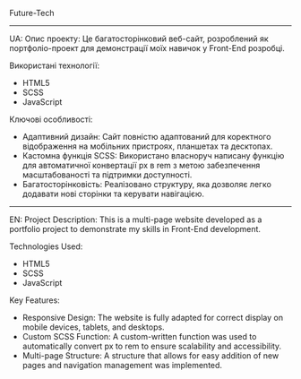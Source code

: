 Future-Tech

-------------------------------------------------------------------------------------------------------------------------------------------------------------------

UA:
Опис проекту:
Це багатосторінковий веб-сайт, розроблений як портфоліо-проект для демонстрації моїх навичок у Front-End розробці.

Використані технології:
  - HTML5 
  - SCSS 
  - JavaScript 

Ключові особливості:
  - Адаптивний дизайн: Сайт повністю адаптований для коректного відображення на мобільних пристроях, планшетах та десктопах.
  - Кастомна функція SCSS: Використано власноруч написану функцію для автоматичної конвертації px в rem з метою забезпечення масштабованості та підтримки доступності.
  - Багатосторінковість: Реалізовано структуру, яка дозволяє легко додавати нові сторінки та керувати навігацією.

-------------------------------------------------------------------------------------------------------------------------------------------------------------------

EN:
Project Description:
This is a multi-page website developed as a portfolio project to demonstrate my skills in Front-End development.

Technologies Used:
  - HTML5 
  - SCSS 
  - JavaScript 

Key Features:
  - Responsive Design: The website is fully adapted for correct display on mobile devices, tablets, and desktops.
  - Custom SCSS Function: A custom-written function was used to automatically convert px to rem to ensure scalability and accessibility.
  - Multi-page Structure: A structure that allows for easy addition of new pages and navigation management was implemented.

